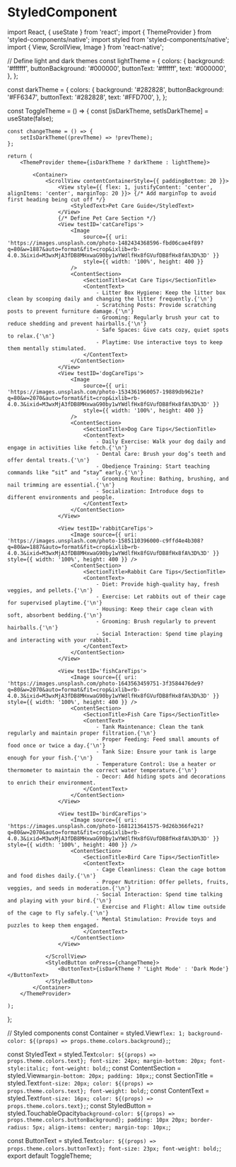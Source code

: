 # StyledComponent
import React, { useState } from 'react';
import { ThemeProvider } from 'styled-components/native';
import styled from 'styled-components/native';
import { View, ScrollView, Image } from 'react-native';

// Define light and dark themes
const lightTheme = {
    colors: {
        background: '#ffffff',
        buttonBackground: '#000000',
        buttonText: '#ffffff',
        text: '#000000',
    },
};

const darkTheme = {
    colors: {
        background: '#282828',
        buttonBackground: '#FF6347',
        buttonText: '#282828',
        text: '#FFD700',
    },
};

const ToggleTheme = () => {
    const [isDarkTheme, setIsDarkTheme] = useState(false);

    const changeTheme = () => {
        setIsDarkTheme((prevTheme) => !prevTheme);
    };

    return (
        <ThemeProvider theme={isDarkTheme ? darkTheme : lightTheme}>

            <Container>
                <ScrollView contentContainerStyle={{ paddingBottom: 20 }}>
                    <View style={{ flex: 1, justifyContent: 'center', alignItems: 'center', marginTop: 20 }}> {/* Add marginTop to avoid first heading being cut off */}
                        <StyledText>Pet Care Guide</StyledText>
                    </View>
                    {/* Define Pet Care Section */}
                    <View testID='catCareTips'>
                        <Image
                            source={{ uri: 'https://images.unsplash.com/photo-1482434368596-fbd06cae4f89?q=80&w=1887&auto=format&fit=crop&ixlib=rb-4.0.3&ixid=M3wxMjA3fDB8MHxwaG90by1wYWdlfHx8fGVufDB8fHx8fA%3D%3D' }}
                            style={{ width: '100%', height: 400 }}
                        />
                        <ContentSection>
                            <SectionTitle>Cat Care Tips</SectionTitle>
                            <ContentText>
                                - Litter Box Hygiene: Keep the litter box clean by scooping daily and changing the litter frequently.{'\n'}
                                - Scratching Posts: Provide scratching posts to prevent furniture damage.{'\n'}
                                - Grooming: Regularly brush your cat to reduce shedding and prevent hairballs.{'\n'}
                                - Safe Spaces: Give cats cozy, quiet spots to relax.{'\n'}
                                - Playtime: Use interactive toys to keep them mentally stimulated.
                            </ContentText>
                        </ContentSection>
                    </View>
                    <View testID='dogCareTips'>
                        <Image
                            source={{ uri: 'https://images.unsplash.com/photo-1534361960057-19889db9621e?q=80&w=2070&auto=format&fit=crop&ixlib=rb-4.0.3&ixid=M3wxMjA3fDB8MHxwaG90by1wYWdlfHx8fGVufDB8fHx8fA%3D%3D' }}
                            style={{ width: '100%', height: 400 }}
                        />
                        <ContentSection>
                            <SectionTitle>Dog Care Tips</SectionTitle>
                            <ContentText>
                                - Daily Exercise: Walk your dog daily and engage in activities like fetch.{'\n'}
                                - Dental Care: Brush your dog’s teeth and offer dental treats.{'\n'}
                                - Obedience Training: Start teaching commands like “sit” and “stay” early.{'\n'}
                                - Grooming Routine: Bathing, brushing, and nail trimming are essential.{'\n'}
                                - Socialization: Introduce dogs to different environments and people.
                            </ContentText>
                        </ContentSection>
                    </View>

                    <View testID='rabbitCareTips'>
                        <Image source={{ uri: 'https://images.unsplash.com/photo-1585110396000-c9ffd4e4b308?q=80&w=1887&auto=format&fit=crop&ixlib=rb-4.0.3&ixid=M3wxMjA3fDB8MHxwaG90by1wYWdlfHx8fGVufDB8fHx8fA%3D%3D' }} style={{ width: '100%', height: 400 }} />
                        <ContentSection>
                            <SectionTitle>Rabbit Care Tips</SectionTitle>
                            <ContentText>
                                - Diet: Provide high-quality hay, fresh veggies, and pellets.{'\n'}
                                - Exercise: Let rabbits out of their cage for supervised playtime.{'\n'}
                                - Housing: Keep their cage clean with soft, absorbent bedding.{'\n'}
                                - Grooming: Brush regularly to prevent hairballs.{'\n'}
                                - Social Interaction: Spend time playing and interacting with your rabbit.
                            </ContentText>
                        </ContentSection>
                    </View>

                    <View testID='fishCareTips'>
                        <Image source={{ uri: 'https://images.unsplash.com/photo-1643563459751-3f3584476de9?q=80&w=2070&auto=format&fit=crop&ixlib=rb-4.0.3&ixid=M3wxMjA3fDB8MHxwaG90by1wYWdlfHx8fGVufDB8fHx8fA%3D%3D' }} style={{ width: '100%', height: 400 }} />
                        <ContentSection>
                            <SectionTitle>Fish Care Tips</SectionTitle>
                            <ContentText>
                                - Tank Maintenance: Clean the tank regularly and maintain proper filtration.{'\n'}
                                - Proper Feeding: Feed small amounts of food once or twice a day.{'\n'}
                                - Tank Size: Ensure your tank is large enough for your fish.{'\n'}
                                - Temperature Control: Use a heater or thermometer to maintain the correct water temperature.{'\n'}
                                - Decor: Add hiding spots and decorations to enrich their environment.
                            </ContentText>
                        </ContentSection>
                    </View>

                    <View testID='birdCareTips'>
                        <Image source={{ uri: 'https://images.unsplash.com/photo-1681213641575-9d26b366fe21?q=80&w=2070&auto=format&fit=crop&ixlib=rb-4.0.3&ixid=M3wxMjA3fDB8MHxwaG90by1wYWdlfHx8fGVufDB8fHx8fA%3D%3D' }} style={{ width: '100%', height: 400 }} />
                        <ContentSection>
                            <SectionTitle>Bird Care Tips</SectionTitle>
                            <ContentText>
                                - Cage Cleanliness: Clean the cage bottom and food dishes daily.{'\n'}
                                - Proper Nutrition: Offer pellets, fruits, veggies, and seeds in moderation.{'\n'}
                                - Social Interaction: Spend time talking and playing with your bird.{'\n'}
                                - Exercise and Flight: Allow time outside of the cage to fly safely.{'\n'}
                                - Mental Stimulation: Provide toys and puzzles to keep them engaged.
                            </ContentText>
                        </ContentSection>
                    </View>

                </ScrollView>
                <StyledButton onPress={changeTheme}>
                    <ButtonText>{isDarkTheme ? 'Light Mode' : 'Dark Mode'}</ButtonText>
                </StyledButton>
            </Container>
        </ThemeProvider>

    );
};

// Styled components
const Container = styled.View`
  flex: 1;
  background-color: ${(props) => props.theme.colors.background};
`;

const StyledText = styled.Text`
  color: ${(props) => props.theme.colors.text};
  font-size: 24px;
  margin-bottom: 20px;
  font-style:italic;
  font-weight: bold;
`;
const ContentSection = styled.View`
  margin-bottom: 20px;
  padding: 10px;
`;
const SectionTitle = styled.Text`
  font-size: 20px;
  color: ${(props) => props.theme.colors.text};
  font-weight: bold;
`;
const ContentText = styled.Text`
  font-size: 16px;
  color: ${(props) => props.theme.colors.text};
`;
const StyledButton = styled.TouchableOpacity`
  background-color: ${(props) => props.theme.colors.buttonBackground};
  padding: 10px 20px;
  border-radius: 5px;
  align-items: center;
  margin-top: 10px;
`;

const ButtonText = styled.Text`
  color: ${(props) => props.theme.colors.buttonText};
  font-size: 23px;
  font-weight: bold;
`;
export default ToggleTheme;
